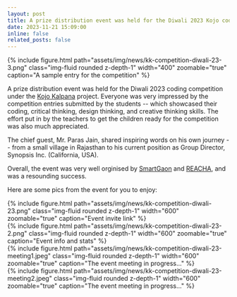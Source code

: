 ```yaml
---
layout: post
title: A prize distribution event was held for the Diwali 2023 Kojo coding competition
date: 2023-11-21 15:09:00
inline: false
related_posts: false
---
```


<div class="float-right ml-3 mb-1">
  {% include figure.html path="assets/img/news/kk-competition-diwali-23-3.png" class="img-fluid rounded z-depth-1" width="400" zoomable="true" caption="A sample entry for the competition" %}
</div>

A prize distribution event was held for the Diwali 2023 coding competition under the [Kojo Kalpana](/projects/04_kojo-kalpana/) project. Everyone was very impressed by the competition entries submitted by the students -- which showcased their coding, critical thinking, design thinking, and creative thinking skills. The effort put in by the teachers to get the children ready for the competition was also much appreciated.

The chief guest, Mr. Paras Jain, shared inspiring words on his own journey -- from a small village in Rajasthan to his current position as Group Director, Synopsis Inc. (California, USA).

Overall, the event was very well orginised by [SmartGaon](https://www.smartgaon.org) and [REACHA](https://www.reacha.org), and was a resounding success.

Here are some pics from the event for you to enjoy:

<div class="text-center m-4">
  {% include figure.html path="assets/img/news/kk-competition-diwali-23.png" class="img-fluid rounded z-depth-1" width="600" zoomable="true" caption="Event invite link" %}
</div>

<div class="text-center m-4">
  {% include figure.html path="assets/img/news/kk-competition-diwali-23-2.png" class="img-fluid rounded z-depth-1" width="600" zoomable="true" caption="Event info and stats" %}
</div>

<div class="text-center m-4">
  {% include figure.html path="assets/img/news/kk-competition-diwali-23-meeting1.jpeg" class="img-fluid rounded z-depth-1" width="600" zoomable="true" caption="The event meeting in progress..." %}
</div>

<div class="text-center m-4">
  {% include figure.html path="assets/img/news/kk-competition-diwali-23-meeting2.jpeg" class="img-fluid rounded z-depth-1" width="600" zoomable="true" caption="The event meeting in progress..." %}
</div>
